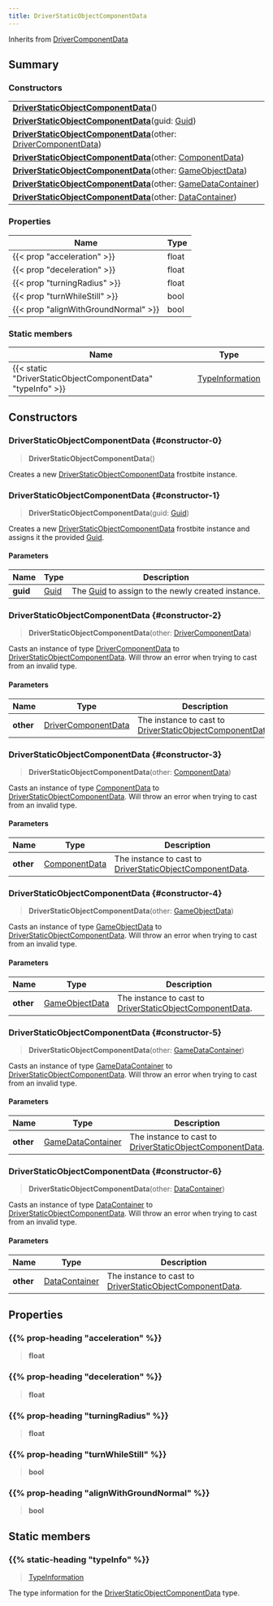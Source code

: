 ```yaml
---
title: DriverStaticObjectComponentData
---
```


Inherits from 
[DriverComponentData](/vext/ref/fb/drivercomponentdata)

## Summary
### Constructors
| |
| ----------- |
| **[DriverStaticObjectComponentData](#constructor-0)**() |
| **[DriverStaticObjectComponentData](#constructor-1)**(guid: [Guid](/vext/ref/shared/class/guid)) |
| **[DriverStaticObjectComponentData](#constructor-2)**(other: [DriverComponentData](/vext/ref/fb/drivercomponentdata)) |
| **[DriverStaticObjectComponentData](#constructor-3)**(other: [ComponentData](/vext/ref/fb/componentdata)) |
| **[DriverStaticObjectComponentData](#constructor-4)**(other: [GameObjectData](/vext/ref/fb/gameobjectdata)) |
| **[DriverStaticObjectComponentData](#constructor-5)**(other: [GameDataContainer](/vext/ref/fb/gamedatacontainer)) |
| **[DriverStaticObjectComponentData](#constructor-6)**(other: [DataContainer](/vext/ref/shared/class/datacontainer)) |

### Properties
| Name | Type |
| ---- | ---- |
| {{< prop "acceleration" >}} | float |
| {{< prop "deceleration" >}} | float |
| {{< prop "turningRadius" >}} | float |
| {{< prop "turnWhileStill" >}} | bool |
| {{< prop "alignWithGroundNormal" >}} | bool |

### Static members
| Name | Type |
| ---- | ---- |
| {{< static "DriverStaticObjectComponentData" "typeInfo" >}} | [TypeInformation](/vext/ref/shared/class/typeinformation) |

## Constructors
### DriverStaticObjectComponentData {#constructor-0}
> **DriverStaticObjectComponentData**()

Creates a new [DriverStaticObjectComponentData](/vext/ref/fb/driverstaticobjectcomponentdata) frostbite instance.

### DriverStaticObjectComponentData {#constructor-1}
> **DriverStaticObjectComponentData**(guid: [Guid](/vext/ref/shared/class/guid))

Creates a new [DriverStaticObjectComponentData](/vext/ref/fb/driverstaticobjectcomponentdata) frostbite instance and assigns it the provided [Guid](/vext/ref/shared/class/guid).

#### Parameters
| Name | Type | Description |
| ---- | ---- | ----------- |
| **guid** | [Guid](/vext/ref/shared/class/guid) | The [Guid](/vext/ref/shared/class/guid) to assign to the newly created instance. |

### DriverStaticObjectComponentData {#constructor-2}
> **DriverStaticObjectComponentData**(other: [DriverComponentData](/vext/ref/fb/drivercomponentdata))

Casts an instance of type [DriverComponentData](/vext/ref/fb/drivercomponentdata) to [DriverStaticObjectComponentData](/vext/ref/fb/driverstaticobjectcomponentdata). Will throw an error when trying to cast from an invalid type.

#### Parameters
| Name | Type | Description |
| ---- | ---- | ----------- |
| **other** | [DriverComponentData](/vext/ref/fb/drivercomponentdata) | The instance to cast to [DriverStaticObjectComponentData](/vext/ref/fb/driverstaticobjectcomponentdata). |

### DriverStaticObjectComponentData {#constructor-3}
> **DriverStaticObjectComponentData**(other: [ComponentData](/vext/ref/fb/componentdata))

Casts an instance of type [ComponentData](/vext/ref/fb/componentdata) to [DriverStaticObjectComponentData](/vext/ref/fb/driverstaticobjectcomponentdata). Will throw an error when trying to cast from an invalid type.

#### Parameters
| Name | Type | Description |
| ---- | ---- | ----------- |
| **other** | [ComponentData](/vext/ref/fb/componentdata) | The instance to cast to [DriverStaticObjectComponentData](/vext/ref/fb/driverstaticobjectcomponentdata). |

### DriverStaticObjectComponentData {#constructor-4}
> **DriverStaticObjectComponentData**(other: [GameObjectData](/vext/ref/fb/gameobjectdata))

Casts an instance of type [GameObjectData](/vext/ref/fb/gameobjectdata) to [DriverStaticObjectComponentData](/vext/ref/fb/driverstaticobjectcomponentdata). Will throw an error when trying to cast from an invalid type.

#### Parameters
| Name | Type | Description |
| ---- | ---- | ----------- |
| **other** | [GameObjectData](/vext/ref/fb/gameobjectdata) | The instance to cast to [DriverStaticObjectComponentData](/vext/ref/fb/driverstaticobjectcomponentdata). |

### DriverStaticObjectComponentData {#constructor-5}
> **DriverStaticObjectComponentData**(other: [GameDataContainer](/vext/ref/fb/gamedatacontainer))

Casts an instance of type [GameDataContainer](/vext/ref/fb/gamedatacontainer) to [DriverStaticObjectComponentData](/vext/ref/fb/driverstaticobjectcomponentdata). Will throw an error when trying to cast from an invalid type.

#### Parameters
| Name | Type | Description |
| ---- | ---- | ----------- |
| **other** | [GameDataContainer](/vext/ref/fb/gamedatacontainer) | The instance to cast to [DriverStaticObjectComponentData](/vext/ref/fb/driverstaticobjectcomponentdata). |

### DriverStaticObjectComponentData {#constructor-6}
> **DriverStaticObjectComponentData**(other: [DataContainer](/vext/ref/shared/class/datacontainer))

Casts an instance of type [DataContainer](/vext/ref/shared/class/datacontainer) to [DriverStaticObjectComponentData](/vext/ref/fb/driverstaticobjectcomponentdata). Will throw an error when trying to cast from an invalid type.

#### Parameters
| Name | Type | Description |
| ---- | ---- | ----------- |
| **other** | [DataContainer](/vext/ref/shared/class/datacontainer) | The instance to cast to [DriverStaticObjectComponentData](/vext/ref/fb/driverstaticobjectcomponentdata). |

## Properties
### {{% prop-heading "acceleration" %}}
> **float**

### {{% prop-heading "deceleration" %}}
> **float**

### {{% prop-heading "turningRadius" %}}
> **float**

### {{% prop-heading "turnWhileStill" %}}
> **bool**

### {{% prop-heading "alignWithGroundNormal" %}}
> **bool**

## Static members
### {{% static-heading "typeInfo" %}}
> [TypeInformation](/vext/ref/shared/class/typeinformation)

The type information for the [DriverStaticObjectComponentData](/vext/ref/fb/driverstaticobjectcomponentdata) type.

